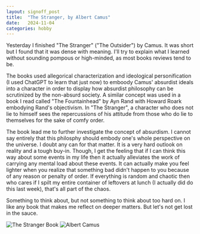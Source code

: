 ```yaml
---
layout: signoff_post
title:  "The Stranger, by Albert Camus"
date:   2024-11-04
categories: hobby
---
```


Yesterday I finished "The Stranger" ("The Outsider") by Camus. It was short but I found that it was dense with meaning. I'll try to explain what I learned without sounding pompous or high-minded, as most books reviews tend to be.

The books used allegorical characterization and  ideological personification (I used ChatGPT to learn that just now) to emboody Camus' absurdist ideals into a character in order to display how absurdist philosophy can be scrutinized by the non-absurd society. A similar concept was used in a book I read called "The Fountainhead" by Ayn Rand with Howard Roark embodying Rand's objectivism. In "The Stranger", a character who does not lie to himself sees the repercussions of his attitude from those who do lie to themselves for the sake of comfy order. 

The book lead me to further investigate the concept of absurdism. I cannot say entirely that this philosphy should embody one's whole perspective on the universe. I doubt any can for that matter. It is a very hard outlook on reality and a tough buy-in. Though, I get the feeling that if I can think this way about some events in my life then it actually alleviates the work of carrying any mental load about these events. It can actually make you feel lighter when you realize that something bad didn't happen to you because of any reason or penalty of order. If everything is random and chaotic then who cares if I spilt my entire container of leftovers at lunch (I actually did do this last week), that's all part of the chaos.

Something to think about, but not something to think about too hard on. I like any book that makes me reflect on deeper matters. But let's not get lost in the sauce. 

![The Stranger Book](https://images-na.ssl-images-amazon.com/images/S/compressed.photo.goodreads.com/books/1590930002i/49552.jpg)
![Albert Camus](https://media.newyorker.com/photos/5909675d019dfc3494ea0dd0/master/pass/120409_r22060_g2048.jpg)